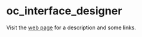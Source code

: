 # oc_interface_designer

Visit the [web page](https://towerofawesome.org/oc_interface_designer/) for a description and some links.